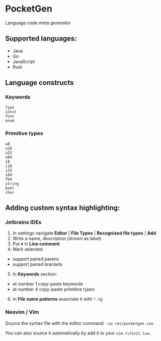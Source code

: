# PocketGen
Language code meta generator

## Supported languages:
- Java
- Go
- JavaScript
- Rust

## Language constructs
### Keywords
```
type
const
func
enum
```

### Primitive types
```
u8
u16
u32 
u64
i8
i16
i32
i64
f64
string
bool
char
```

## Adding custom syntax highlighting:

### Jetbrains IDEs
1. In settings navigate **Editor** | **File Types** | **Recognized file types** | **Add**
2. Write a name, description (shown as label)
3. Put `#` in **Line comment**
4. Mark selected:
 - support paired parens
 - support paired brackets
5. In **Keywords** section:
 - at number 1 copy-paste keywords
 - at number 4 copy-paste primitive types
6. In **File name patterns** associate it with `*.tg`

### Neovim / Vim
Source the syntax file with the editor command: 
`:so res/pocketgen.vim`

You can also source it automatically by add it to your `vim.rc`/`init.lua`.
